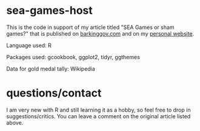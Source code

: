 # sea-games-host
This is the code in support of my article titled "SEA Games or sham games?" that is published on <a href="https://barkinggov.com/sea-games-or-sham-games/">barkinggov.com</a> and on my <a href="https://lhanafi.com/sea-games-sham-games/">personal website</a>.

Language used: R

Packages used: gcookbook, ggplot2, tidyr, ggthemes

Data for gold medal tally: Wikipedia

# questions/contact
I am very new with R and still learning it as a hobby, so feel free to drop in suggestions/critics. You can leave a comment on the original article listed above.
